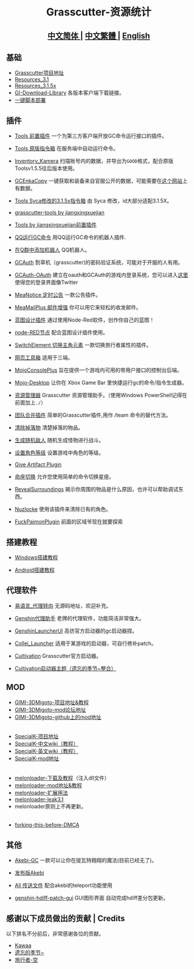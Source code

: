 <h1 align="center">Grasscutter-资源统计</h1>

<h2 align="center">
<a href="https://github.com/Yuer-QAQ/Grasscutter-Plugin/blob/main/README.md">中文简体
</a> | 
<a href="https://github.com/Yuer-QAQ/Grasscutter-Plugin/blob/main/README_zh-TW.md">中文繁體
</a> | 
<a href="https://github.com/Yuer-QAQ/Grasscutter-Plugin/blob/main/README_en-US.md">English
</a>
</h2>

## 基础

* [Grasscutter项目地址](https://github.com/Grasscutters/Grasscutter)
* [Resources_3.1](https://github.com/tamilpp25/Grasscutter_Resources)
* [Resources_3.1.5x](https://github.com/snoobi-seggs/nahida_seggs)
* [GI-Download-Library](https://github.com/kyou-nase/GI-Download-Library) 各版本客户端下载链接。
* [一键脚本部署](https://github.com/Lost-Season/GC-onekey)

## 插件

* [Tools 前置插件](https://github.com/jie65535/gc-opencommand-plugin)   一个为第三方客户端开放GC命令运行接口的插件。

* [Tools 原版指令箱](https://github.com/jie65535/GrasscutterCommandGenerator)  在服务端中自动运行命令。

* [Inventory_Kamera](https://github.com/Andrewthe13th/Inventory_Kamera)  扫描账号内的数据，并导出为`GOOD`格式，配合原版Toolsv1.5.5往后版本使用。

* [GCEnkaCopy](https://github.com/exzork/GCEnkaCopy) 一键获取和装备来自官服公开的数据，可能需要在[这个网站](https://enka.network/)上有数据。

* [Tools Syca修改的3.1.5x指令箱](https://github.com/TeyvatL/GrasscutterTool-3.1.5)  由 Syca 修改，id大部分适配3.1.5X。

* [grasscutter-tools by jiangxingxuejian](https://github.com/jianxingxuejian/grasscutter-tools)

* [Tools by jiangxingxuejian前置插件](https://github.com/jianxingxuejian/grasscutter-plugin)

* [QQ运行GC命令](https://github.com/jie65535/JGrasscutterCommand)   用QQ运行GC命令的机器人插件.
  
* [在Q群中添加机器人](https://github.com/mamoe/mirai-console)  QQ机器人。

* [GCAuth](https://github.com/exzork/GCAuth) 割草机（grasscutter)的密码验证系统，可能对于开服的人有用。

* [GCAuth-OAuth](https://github.com/Xtao-Labs/GCAuth-OAuth) 建立在oauth和GCAuth的游戏内登录系统，您可以进入[这里](https://github.com/gc-toolkit/GCAuth-OAuth-TwitterTheme)使得您的登录界面像Twitter

* [MeaNotice 定时公告](https://github.com/Coooookies/Grasscutter-MeaNotice)     一款公告插件。

* [MeaMailPlus 邮件增强](https://github.com/Coooookies/Grasscutter-MeaMailPlus)  你可以用它来轻松的收发邮件。

* [蓝图设计插件](https://github.com/liujiaqi7998/EasyGrasscutters)  通过使用Node-Red软件，创作你自己的蓝图！

* [node-RED节点](https://github.com/liujiaqi7998/node-red-easy-grasscutters) 配合蓝图设计插件使用。

* [SwitchElement 切换主角元素](https://github.com/Penelopeep/SwitchElementTraveller)    一款切换旅行者属性的插件。

* [网页工具箱](https://github.com/liujiaqi7998/GrasscuttersWebDashboard)   适用于三端。

* [MojoConsolePlus](https://github.com/gc-mojoconsole/gc-mojoconsole-backend)  旨在提供一个游戏内可用的带用户接口的控制台后端。

* [Mojo-Desktop](https://github.com/gc-toolkit/Mojo-Desktop)   让你在 Xbox Game Bar 里快捷运行gc的命令/指令生成器。

* [资源管理器](https://github.com/gc-toolkit/gc-cli)    Grasscutter 资源管理助手。（使用Windows PowerShell记得在前面加上`./`）

* [团队合并插件](https://github.com/Penelopeep/TeamMerge)   简单的Grasscutter插件,用作 /team 命令的替代方法。

* [清除掉落物](https://github.com/hamusuke0323/DroppedItemsKiller)  清楚掉落的物品。

* [生成随机敌人](https://github.com/NotThorny/MobWave)  随机生成怪物进行战斗。

* [设置角色等级](https://github.com/NotThorny/setLevel) 设置游戏中角色的等级。

* [Give Artifact Plugin](https://github.com/snoobi-seggs/GiveArtifactPlugin)  

* [命座切换](https://github.com/Penelopeep/ToggleConstellation) 允许您使用简单的命令切换星座。

* [RevealSurroundings](https://github.com/snoobi-seggs/RevealSurroundingsPllllugin) 揭示你周围的物品是什么原因，也许可以帮助调试东西。

* [Nuzlocke](https://github.com/Penelopeep/Nuzlocke) 使用该插件来清除已有的角色。

* [FuckPaimonPlugin](https://github.com/snoobi-seggs/FuckPaimonPlugin) 前面的区域爷现在就要探索

## 搭建教程

* [Windows搭建教程](https://www.rainkavik.com/archives/254/)

* [Android搭建教程](https://github.com/ElaXan/GCAndroid)

## 代理软件

* [易语言_代理转向](https://cloud.rainkavik.com/s/gKBcV) 无源码地址，欢迎补充。

* [Genshin代理助手](https://github.com/liujiaqi7998/genshinclienthelper) 老牌的代理软件，功能简洁非常强大。

* [GenshinLauncherUI](https://github.com/gc-toolkit/GenshinLauncher)  高仿官方启动器的gc启动器捏。

* [Collei_Launcher](https://github.com/Bambi5/Collei_Launcher)  适用于某游戏的启动器，可自行修补patch。

* [Cultivation](https://github.com/Grasscutters/Cultivation/blob/main/README_zh-CN.md) Grasscutter官方启动器。
* [Cultivation启动器主题（遗忘的季节~整合）](https://github.com/Yuer-QAQ/Grasscutter-Plugin/blob/main/Custom%20skins_zh-CN.md)

## MOD

* [GIMI-3DMigoto-项目地址&教程](https://github.com/SilentNightSound/GI-Model-Importer)
* [GIMI-3DMigoto-mod论坛地址](https://gamebanana.com/mods/games/8552)
* [GIMI-3DMigoto-github上的mod地址](https://github.com/SilentNightSound/GI-Model-Importer-Assets)  
 ######
* [SpecialK-项目地址](https://github.com/SpecialKO/SpecialK)
* [SpecialK-中文wiki（教程）](https://github.com/zeroruka/GI-SKMods-wiki/wiki)
* [SpecialK-英文wiki（教程）](https://github.com/zeroruka/GI-SKMods/wiki)
* [SpecialK-mod地址](https://github.com/zeroruka/GI-SKMods)
 ######
* [melonloader-下载及教程](https://github.com/Lost-Season/ChecksumBypass)（注入dll文件）
* [melonloader-mod地址&教程](https://github.com/zeroruka/GI-Assets/tree/main/Mods/Scripts)
* [melonloader-扩展用法](https://github.com/Lost-Season/ChecksumBypass/tree/main/扩展/)
* [melonloader-leak3.1](https://github.com/Taiga74164/ChecksumBypass-GenshinImpact)
* melonloader原则上不再更新。
 ######
* [forking-this-before-DMCA](https://github.com/Lost-Season/forking-this-before-DMCA)
## 其他

* [Akebi-GC](https://github.com/Akebi-Group/Akebi-GC/blob/master/README_zh-Hans.md) 一款可以让你在提瓦特翱翔的魔法(目前已经无了)。

* [发布版Akebi](https://github.com/Taiga74164/Akebi-GC) 

* [All 传送文件](https://github.com/Lost-Season/Genshin_Impact_Teleport) 配合akebi的teleport功能使用

* [genshin-hdiff-patch-gui](https://github.com/RainKavik-Group/genshin-hdiff-patch-gui) GUI图形界面 自动完成hdiff差分包更新。

## 感谢以下成员做出的贡献 | Credits

以下排名不分前后，非常感谢各位的贡献。

* [Kawaa](https://github.com/Kawaa-qwq)
* [遗忘的季节~](https://github.com/Lost-Season)
* [旅行者-空](https://github.com/wcjqwq)
